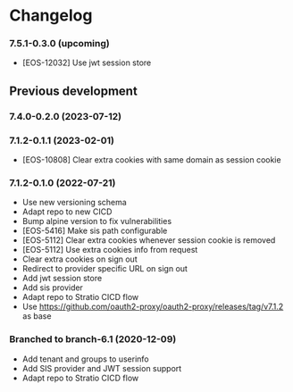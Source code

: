 # Changelog

### 7.5.1-0.3.0 (upcoming)

* [EOS-12032] Use jwt session store

## Previous development

### 7.4.0-0.2.0 (2023-07-12)

### 7.1.2-0.1.1 (2023-02-01)

* [EOS-10808] Clear extra cookies with same domain as session cookie

### 7.1.2-0.1.0 (2022-07-21)

* Use new versioning schema
* Adapt repo to new CICD
* Bump alpine version to fix vulnerabilities
* [EOS-5416] Make sis path configurable
* [EOS-5112] Clear extra cookies whenever session cookie is removed
* [EOS-5112] Use extra cookies info from request
* Clear extra cookies on sign out
* Redirect to provider specific URL on sign out
* Add jwt session store
* Add sis provider
* Adapt repo to Stratio CICD flow
* Use https://github.com/oauth2-proxy/oauth2-proxy/releases/tag/v7.1.2 as base

### Branched to branch-6.1 (2020-12-09)

* Add tenant and groups to userinfo
* Add SIS provider and JWT session support
* Adapt repo to Stratio CICD flow 